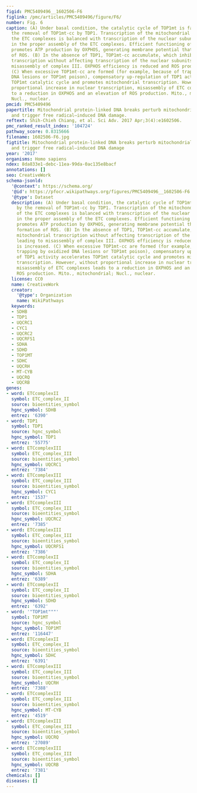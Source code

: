 ```yaml
---
figid: PMC5409496__1602506-F6
figlink: /pmc/articles/PMC5409496/figure/F6/
number: Fig. 6
caption: (A) Under basal condition, the catalytic cycle of TOP1mt is facilitated by
  the removal of TOP1mt-cc by TDP1. Transcription of the mitochondrial subunits of
  the ETC complexes is balanced with transcription of the nuclear subunits, resulting
  in the proper assembly of the ETC complexes. Efficient functioning of ETC complexes
  promotes ATP production by OXPHOS, generating membrane potential that prevents formation
  of ROS. (B) In the absence of TDP1, TOP1mt-cc accumulate, which inhibit mitochondrial
  transcription without affecting transcription of the nuclear subunits, leading to
  misassembly of complex III. OXPHOS efficiency is reduced and ROS production is increased.
  (C) When excessive TOP1mt-cc are formed (for example, because of trapping by oxidized
  DNA lesions or TOP1mt poison), compensatory up-regulation of TDP1 activity accelerates
  TOP1mt catalytic cycle and promotes mitochondrial transcription. However, without
  proportional increase in nuclear transcription, misassembly of ETC complexes leads
  to a reduction in OXPHOS and an elevation of ROS production. Mito., mitochondrial;
  Nucl., nuclear.
pmcid: PMC5409496
papertitle: Mitochondrial protein-linked DNA breaks perturb mitochondrial gene transcription
  and trigger free radical–induced DNA damage.
reftext: Shih-Chieh Chiang, et al. Sci Adv. 2017 Apr;3(4):e1602506.
pmc_ranked_result_index: '104724'
pathway_score: 0.8315666
filename: 1602506-F6.jpg
figtitle: Mitochondrial protein-linked DNA breaks perturb mitochondrial gene transcription
  and trigger free radical–induced DNA damage
year: '2017'
organisms: Homo sapiens
ndex: 8da833e1-debc-11ea-99da-0ac135e8bacf
annotations: []
seo: CreativeWork
schema-jsonld:
  '@context': https://schema.org/
  '@id': https://pfocr.wikipathways.org/figures/PMC5409496__1602506-F6.html
  '@type': Dataset
  description: (A) Under basal condition, the catalytic cycle of TOP1mt is facilitated
    by the removal of TOP1mt-cc by TDP1. Transcription of the mitochondrial subunits
    of the ETC complexes is balanced with transcription of the nuclear subunits, resulting
    in the proper assembly of the ETC complexes. Efficient functioning of ETC complexes
    promotes ATP production by OXPHOS, generating membrane potential that prevents
    formation of ROS. (B) In the absence of TDP1, TOP1mt-cc accumulate, which inhibit
    mitochondrial transcription without affecting transcription of the nuclear subunits,
    leading to misassembly of complex III. OXPHOS efficiency is reduced and ROS production
    is increased. (C) When excessive TOP1mt-cc are formed (for example, because of
    trapping by oxidized DNA lesions or TOP1mt poison), compensatory up-regulation
    of TDP1 activity accelerates TOP1mt catalytic cycle and promotes mitochondrial
    transcription. However, without proportional increase in nuclear transcription,
    misassembly of ETC complexes leads to a reduction in OXPHOS and an elevation of
    ROS production. Mito., mitochondrial; Nucl., nuclear.
  license: CC0
  name: CreativeWork
  creator:
    '@type': Organization
    name: WikiPathways
  keywords:
  - SDHB
  - TDP1
  - UQCRC1
  - CYC1
  - UQCRC2
  - UQCRFS1
  - SDHA
  - SDHD
  - TOP1MT
  - SDHC
  - UQCRH
  - MT-CYB
  - UQCRQ
  - UQCRB
genes:
- word: ETCcomplexII
  symbol: ETC_complex_II
  source: bioentities_symbol
  hgnc_symbol: SDHB
  entrez: '6390'
- word: TDP1
  symbol: TDP1
  source: hgnc_symbol
  hgnc_symbol: TDP1
  entrez: '55775'
- word: ETCcomplexIII
  symbol: ETC_complex_III
  source: bioentities_symbol
  hgnc_symbol: UQCRC1
  entrez: '7384'
- word: ETCcomplexIII
  symbol: ETC_complex_III
  source: bioentities_symbol
  hgnc_symbol: CYC1
  entrez: '1537'
- word: ETCcomplexIII
  symbol: ETC_complex_III
  source: bioentities_symbol
  hgnc_symbol: UQCRC2
  entrez: '7385'
- word: ETCcomplexIII
  symbol: ETC_complex_III
  source: bioentities_symbol
  hgnc_symbol: UQCRFS1
  entrez: '7386'
- word: ETCcomplexII
  symbol: ETC_complex_II
  source: bioentities_symbol
  hgnc_symbol: SDHA
  entrez: '6389'
- word: ETCcomplexII
  symbol: ETC_complex_II
  source: bioentities_symbol
  hgnc_symbol: SDHD
  entrez: '6392'
- word: '"TOP1mt"""'
  symbol: TOP1MT
  source: hgnc_symbol
  hgnc_symbol: TOP1MT
  entrez: '116447'
- word: ETCcomplexII
  symbol: ETC_complex_II
  source: bioentities_symbol
  hgnc_symbol: SDHC
  entrez: '6391'
- word: ETCcomplexIII
  symbol: ETC_complex_III
  source: bioentities_symbol
  hgnc_symbol: UQCRH
  entrez: '7388'
- word: ETCcomplexIII
  symbol: ETC_complex_III
  source: bioentities_symbol
  hgnc_symbol: MT-CYB
  entrez: '4519'
- word: ETCcomplexIII
  symbol: ETC_complex_III
  source: bioentities_symbol
  hgnc_symbol: UQCRQ
  entrez: '27089'
- word: ETCcomplexIII
  symbol: ETC_complex_III
  source: bioentities_symbol
  hgnc_symbol: UQCRB
  entrez: '7381'
chemicals: []
diseases: []
---
```

